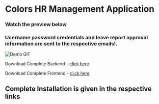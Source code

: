 # Colors HR Management Application

### Watch the preview below
### Username password credentials and leave report approval information are sent to the respective emails!.
![Demo GIF](https://github.com/KavachNetworks/Colors_HRMS_Docs/blob/master/Webp.net-gifmaker.gif)

Download Complete Backend - [click here](https://github.com/KavachNetworks/Colors_HRMS_BE)

Download Complete Frontend - [click here](https://github.com/KavachNetworks/Colors_HRMS_FE)

## __**Complete Installation is given in the respective links**__
